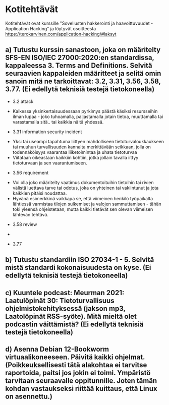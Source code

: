 # Kotitehtävät

Kotitehtävät ovat kurssille "Sovellusten hakkerointi ja haavoittuvuudet - Application Hacking" ja löytyvät osoitteesta https://terokarvinen.com/application-hacking/#laksyt

## a) Tutustu kurssin sanastoon, joka on määritelty SFS-EN ISO/IEC 27000:2020:en standardissa, kappaleessa 3. Terms and Definitions. Selvitä seuraavien kappaleiden määritteet ja selitä omin sanoin mitä ne tarkoittavat: 3.2, 3.31, 3.56, 3.58, 3.77. (Ei edellytä teknisiä testejä tietokoneella)
*  3.2 attack
  - Kaikessa yksinkertaisuudessaan pyrkimys päästä käsiksi resursseihin ilman lupaa - joko tuhoamalla, paljastamalla jotain tietoa, muuttamalla tai varastamalla sitä.. tai kaikkia näitä yhdessä.
*  3.31 information security incident
  - Yksi tai useampi tapahtuma liittyen mahdolliseen tietoturvaloukkaukseen tai muuhun turvallisuuden kannalta merkittävään seikkaan,
    jolla on todennäköisyys vaarantaa liiketoimintaa ja uhata tietoturvaa
  - Viitataan oikeastaan kaikkiin kohtiin, jotka jollain tavalla iittyy tietoturvaan ja sen vaarantumiseen.
*  3.56 requirement
  -  Voi olla joko määritelty vaatimus dokumentoituihin tietoihin tai rivien välistä luettava tarve tai odotus, joka on yhteinen tai vakiintunut ja jota kaikkien pitäisi noudattaa.
  -  Hyvänä esimerkkinä vaikkapa se, että viimeinen henkilö työpaikalta lähtiessä varmistaa tilojen sulkemiset ja valojen sammuttamisen - tähän toki yleensä ohjeistetaan, mutta kaikki tietävät sen olevan viimeisen lähtevän tehtävä.
*  3.58 review
  - 
*  3.77




## b) Tutustu standardiin ISO 27034-1 - 5. Selvitä mistä standardi kokonaisuudesta on kyse. (Ei edellytä teknisiä testejä tietokoneella)
## c) Kuuntele podcast: Meurman 2021: Laatulöpinät 30: Tietoturvallisuus ohjelmistokehityksessä (jakson mp3, Laatolöpinät RSS-syöte). Mitä mieltä olet podcastin väittämistä? (Ei edellytä teknisiä testejä tietokoneella)
## d) Asenna Debian 12-Bookworm virtuaalikoneeseen. Päivitä kaikki ohjelmat. (Poikkeuksellisesti tätä alakohtaa ei tarvitse raportoida, paitsi jos jokin ei toimi. Ympäristö tarvitaan seuraavalle oppitunnille. Joten tämän kohdan vastaukseksi riittää kuittaus, että Linux on asennettu.)
